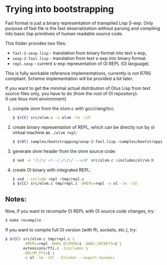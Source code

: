 Trying into bootstrapping
=========================

Fasl format is just a binary representation of transpiled Lisp S-exp.
Only purpose of fasl file is the fast deserialization without parsing and compiling into basic lisp primitives of human readable source code.

This folder provides two files:
* `fasl-2-sexp.lisp` - translation from binary format into text s-exp,
* `sexp-2-fasl.lisp` - translation from text s-exp into binary format.
* `repl.sexp` - current s-exp representation of Ol REPL (Ol language).

This is fully workable reference implementations, currently is not R7RS compliant. Scheme implementation will be provided a bit later.

If you want to get the minimal actual distribution of Otus Lisp from text source files only, you have to do (from the root of Ol repository):  
(I use linux mint environment)

1. compile olvm from the olvm.c with gcc/clang/tcc.
   ```bash
   $ $(CC) src/olvm.c -o olvm -lm -ldl
   ```
1. create binary representation of REPL, which can be directly run by ol virtual machine as `./olvm repl`:
   ```bash
   $ $(Ol) samples/bootstrapping/sexp-2-fasl.lisp <samples/bootstrapping/repl.sexp >repl
   ```
1. generate olvm header from the olvm source code:
   ```bash
   $ sed -e '/\/\/ <!--/,/\/\/ -->/d' src/olvm.c >includes/ol/vm.h
   ```
1. create Ol binary with integrated REPL:
   ```bash
   $ xxd --include repl >tmp/repl.c
   $ $(CC) src/olvm.c tmp/repl.c -DREPL=repl -o ol -lm -ldl
   ```

Notes:
------

Now, if you want to recompile Ol REPL with Ol source code changes, try:
```bash
$ make recompile
```

If you want to compile full Ol version (with ffi, sockets, etc.), try:
```bash
$ $(CC) src/olvm.c tmp/repl.c \
        -DREPL=repl -DHAS_DLOPEN=1 -DHAS_SOCKETS=1 \
        extensions/ffi.c -Iincludes \
        -DOLVM_FFI=1 \
        -o ol -lm -ldl  -Xlinker --export-dynamic
```
